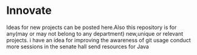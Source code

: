 # Innovate
Ideas for new projects can be posted here.Also this repository is for any(may or may not belong to any department) new,unique or relevant projects.
i have an idea for improving the awareness of git usage
conduct more sessions in the senate hall
send resources for Java
